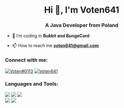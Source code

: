 <h1 align="center">Hi 👋, I'm Voten641</h1>
<h3 align="center">A Java Developer from Poland</h3>

- 🔭 I’m coding in **Bukkit and BungeCord**

- 📫 How to reach me **voten641@gmail.com**

<h3 align="left">Connect with me:</h3>
<p align="left">
  <a href="https://discordapp.com/users/291308183928963092" target="blank"><img align="center" src="https://img.shields.io/badge/voten%230113-%237289DA.svg?&style=for-the-badge&logo=discord&logoColor=white" alt="Voten#0113"/></a>
  <a href="https://twitter.com/Voten641" target="blank"><img align="center" src="https://img.shields.io/badge/voten641-%231D9BF9.svg?&style=for-the-badge&logo=twitter&logoColor=white" alt="Voten641"/></a>
</p>

<h3 align="left">Languages and Tools:</h3>


[<img src="https://img.shields.io/badge/Kotlin-90306a.svg?&style=for-the-badge&logo=kotlin&logoColor=white" />](https://kotlinlang.org/)
[<img src="https://img.shields.io/badge/-React%20Native-007ACC?style=for-the-badge&logo=React&logoColor=white" />](https://reactnative.dev/)
[<img src="https://img.shields.io/badge/Python-ffde57?style=for-the-badge&logo=python&logoColor=white" />](https://www.python.org/)
</br>
[<img src="https://img.shields.io/badge/-IntelliJ%20IDEA-000000?style=for-the-badge&logo=IntelliJIDEA" />](https://www.jetbrains.com/idea/)
[<img src="https://img.shields.io/badge/-Visual%20Studio%20Code-007ACC?style=for-the-badge&logo=Visual-Studio" />](https://code.visualstudio.com)
